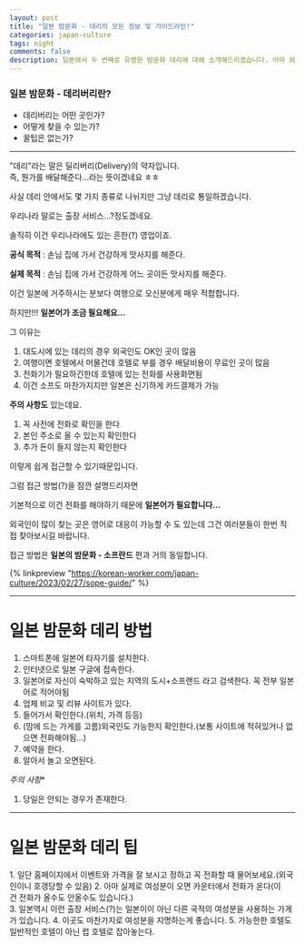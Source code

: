 ```yaml
---  
layout: post  
title: "일본 밤문화 - 데리의 모든 정보 및 가이드라인!"
categories: japan-culture
tags: night
comments: false
description: 일본에서 두 번째로 유명한 밤문화 데리에 대해 소개해드리겠습니다. 아마 외국인이라면 비교적 쉽게 접근이 가능한 밤문화라고 생각되는데요. 그 이유와 방법에 대해서 알려드리겠습니다.
---
```


### 일본 밤문화 - 데리버리란?
* 데리버리는 어떤 곳인가?
* 어떻게 찾을 수 있는가?
* 꿀팁은 없는가?

------

"데리"라는 말은 딜리버리(Delivery)의 약자입니다.  
즉, 뭔가를 배달해준다...라는 뜻이겠네요 ㅎㅎ  

사실 데리 안에서도 몇 가지 종류로 나뉘지만 그냥 데리로 통일하겠습니다.  

우리나라 말로는 출장 서비스...?정도겠네요.  

솔직히 이건 우리나라에도 있는 흔한(?) 영업이죠.  

**공식 목적** : 손님 집에 가서 건강하게 맛사지를 해준다.  

**실제 목적** : 손님 집에 가서 건강하게 어느 곳이든 맛사지를 해준다.  

이건 일본에 거주하시는 분보다 여행으로 오신분에게 매우 적합합니다.

하지만!!! **일본어가 조금 필요해요...**
  
그 이유는

1. 대도시에 있는 데리의 경우 외국인도 OK인 곳이 많음
2. 여행이면 호텔에서 머물건데 호텔로 부를 경우 배달비용이 무료인 곳이 많음
3. 전화기가 필요하긴한데 호텔에 있는 전화를 사용화면됨  
4. 이건 소프도 마찬가지지만 일본은 신기하게 카드결제가 가능

**주의 사항도** 있는데요.
1. 꼭 사전에 전화로 확인을 한다
2. 본인 주소로 올 수 있는지 확인한다
3. 추가 돈이 들지 않는지 확인한다

이렇게 쉽게 접근할 수 있기때문입니다.  
  
그럼 접근 방법(?)을 잠깐 설명드리자면  
  
기본적으로 이건 전화를 해야하기 때문에 **일본어가 필요합니다...**

외국인이 많이 찾는 곳은 영어로 대응이 가능할 수 도 있는데 그건 여러분들이 한번 직접 찾아보시길 바랍니다.  
  
접근 방법은 **일본의 밤문화 - 소프란드** 편과 거의 동일합니다.

{% linkpreview "https://korean-worker.com/japan-culture/2023/02/27/sope-guide/" %}

----

# 일본 밤문화 데리 방법

1. 스마트폰에 일본어 타자기를 설치한다.
2. 인터넷으로 일본 구글에 접속한다.
3. 일본어로 자신이 숙박하고 있는 지역의 도시+소프랜드 라고 검색한다. 꼭 전부 일본어로 적어야됨
4. 업체 비교 및 리뷰 사이트가 있다.
5. 들어가서 확인한다.(위치, 가격 등등)
6. (맘에 드는 가게를 고름)외국인도 가능한지 확인한다.(보통 사이트에 적혀있거나 없으면 전화해야됨...)
7. 예약을 한다.
8. 알아서 놀고 오면된다.

*주의 사항**
1. 당일은 안되는 경우가 존재한다.

---

# 일본 밤문화 데리 팁
1. 일단 홈페이지에서 이벤트와 가격을 잘 보시고 정하고 꼭 전화할 때 물어보세요.(외국인이니 호갱당할 수 있음)
2. 아마 실제로 여성분이 오면 카운터에서 전화가 온다(이건 전화가 올수도 안올수도 있습니다.)  
3. 일본역시 이런 출장 서비스(?)는 일본이이 아닌 다른 국적의 여성분을 사용하는 가게가 있습니다.
4. 이곳도 마찬가지로 여성분을 지명하는게 좋습니다.
5. 가능한한 호텔도 일반적인 호텔이 아닌 럽 호텔로 잡아놓는다.